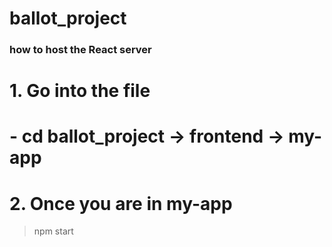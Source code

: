 # ballot_project
### how to host the React server
# 1. Go into the file
# - cd ballot_project -> frontend -> my-app 
# 2. Once you are in my-app
> npm start